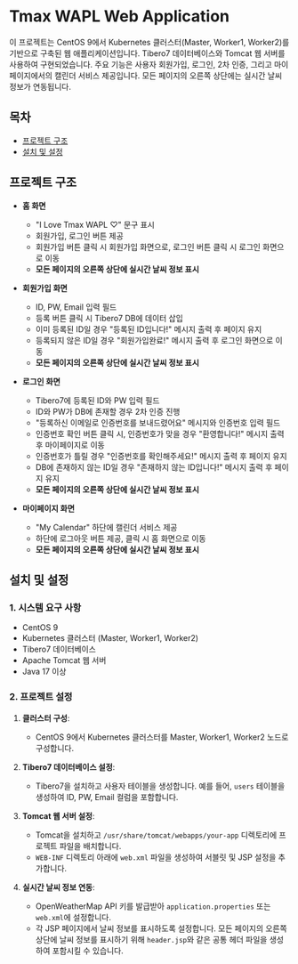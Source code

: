 # Tmax WAPL Web Application

이 프로젝트는 CentOS 9에서 Kubernetes 클러스터(Master, Worker1, Worker2)를 기반으로 구축된 웹 애플리케이션입니다. Tibero7 데이터베이스와 Tomcat 웹 서버를 사용하여 구현되었습니다. 주요 기능은 사용자 회원가입, 로그인, 2차 인증, 그리고 마이페이지에서의 캘린더 서비스 제공입니다. 모든 페이지의 오른쪽 상단에는 실시간 날씨 정보가 연동됩니다.

## 목차
- [프로젝트 구조](#프로젝트-구조)
- [설치 및 설정](#설치-및-설정)

## 프로젝트 구조

- **홈 화면**
  - "I Love Tmax WAPL ♡" 문구 표시
  - 회원가입, 로그인 버튼 제공
  - 회원가입 버튼 클릭 시 회원가입 화면으로, 로그인 버튼 클릭 시 로그인 화면으로 이동
  - **모든 페이지의 오른쪽 상단에 실시간 날씨 정보 표시**

- **회원가입 화면**
  - ID, PW, Email 입력 필드
  - 등록 버튼 클릭 시 Tibero7 DB에 데이터 삽입
  - 이미 등록된 ID일 경우 "등록된 ID입니다!" 메시지 출력 후 페이지 유지
  - 등록되지 않은 ID일 경우 "회원가입완료!" 메시지 출력 후 로그인 화면으로 이동
  - **모든 페이지의 오른쪽 상단에 실시간 날씨 정보 표시**

- **로그인 화면**
  - Tibero7에 등록된 ID와 PW 입력 필드
  - ID와 PW가 DB에 존재할 경우 2차 인증 진행
  - "등록하신 이메일로 인증번호를 보내드렸어요" 메시지와 인증번호 입력 필드
  - 인증번호 확인 버튼 클릭 시, 인증번호가 맞을 경우 "환영합니다!" 메시지 출력 후 마이페이지로 이동
  - 인증번호가 틀릴 경우 "인증번호를 확인해주세요!" 메시지 출력 후 페이지 유지
  - DB에 존재하지 않는 ID일 경우 "존재하지 않는 ID입니다!" 메시지 출력 후 페이지 유지
  - **모든 페이지의 오른쪽 상단에 실시간 날씨 정보 표시**

- **마이페이지 화면**
  - "My Calendar" 하단에 캘린더 서비스 제공
  - 하단에 로그아웃 버튼 제공, 클릭 시 홈 화면으로 이동
  - **모든 페이지의 오른쪽 상단에 실시간 날씨 정보 표시**

## 설치 및 설정

### 1. 시스템 요구 사항

- CentOS 9
- Kubernetes 클러스터 (Master, Worker1, Worker2)
- Tibero7 데이터베이스
- Apache Tomcat 웹 서버
- Java 17 이상

### 2. 프로젝트 설정

1. **클러스터 구성**:
   - CentOS 9에서 Kubernetes 클러스터를 Master, Worker1, Worker2 노드로 구성합니다.

2. **Tibero7 데이터베이스 설정**:
   - Tibero7을 설치하고 사용자 테이블을 생성합니다. 예를 들어, `users` 테이블을 생성하여 ID, PW, Email 컬럼을 포함합니다.

3. **Tomcat 웹 서버 설정**:
   - Tomcat을 설치하고 `/usr/share/tomcat/webapps/your-app` 디렉토리에 프로젝트 파일을 배치합니다.
   - `WEB-INF` 디렉토리 아래에 `web.xml` 파일을 생성하여 서블릿 및 JSP 설정을 추가합니다.

4. **실시간 날씨 정보 연동**:
   - OpenWeatherMap API 키를 발급받아 `application.properties` 또는 `web.xml`에 설정합니다.
   - 각 JSP 페이지에서 날씨 정보를 표시하도록 설정합니다. 모든 페이지의 오른쪽 상단에 날씨 정보를 표시하기 위해 `header.jsp`와 같은 공통 헤더 파일을 생성하여 포함시킬 수 있습니다.
